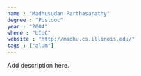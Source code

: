 ```yaml
---
name : "Madhusudan Parthasarathy"
degree : "Postdoc"
year : "2004"
where : "UIUC"
website : "http://madhu.cs.illinois.edu/"
tags : ["alum"]
---
```

Add description here.
